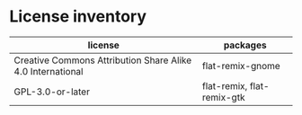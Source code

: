 # License inventory

| license                                                    | packages                   |
| ---------------------------------------------------------- | -------------------------- |
| Creative Commons Attribution Share Alike 4.0 International | flat-remix-gnome           |
| GPL-3.0-or-later                                           | flat-remix, flat-remix-gtk |
